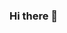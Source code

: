 ### Hi there 👋

<!--
**yNinjay/yNinjay** is a ✨ _special_ ✨ repository because its `README.md` (this file) appears on your GitHub profile.

Here are some ideas to get you started:    
- 🌱 I’m currently learning ...na escola
- 👯 I’m looking to collaborate on nada
- 🤔 I’m looking for help with ...nada
- 💬 Ask me about ...qualquer coisa
- 📫 How to reach me: ...whattzap
- 😄 Pronouns: ...
- ⚡ Fun fact: ...sou muito bom em blox fruits
-->
